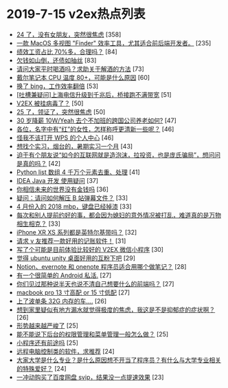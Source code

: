 # 2019-7-15 v2ex热点列表

+ [24 了，没有女朋友，突然很焦虑](https://www.v2ex.com/t/582957#reply358) [358]
+ [一款 MacOS 多视图 "Finder" 效率工具，尤其适合前后端开发者。](https://www.v2ex.com/t/582989#reply235) [235]
+ [绩效工资占比 70%多，合理吗？](https://www.v2ex.com/t/582969#reply84) [84]
+ [欠钱如山倒，还债如抽丝](https://www.v2ex.com/t/583056#reply83) [83]
+ [请问大家平时喝酒吗？求助关于解酒的方法](https://www.v2ex.com/t/582976#reply73) [73]
+ [戴尔笔记本 CPU 温度 80+，可能是什么原因](https://www.v2ex.com/t/582971#reply60) [60]
+ [换了 bing，工作效率翻倍](https://www.v2ex.com/t/583091#reply53) [53]
+ [[吐槽兼疑问]上海电信升级到千兆后，桥接跑不满带宽](https://www.v2ex.com/t/582986#reply51) [51]
+ [V2EX 被挂病毒了？](https://www.v2ex.com/t/583231#reply50) [50]
+ [25 了，领证了，突然很焦虑](https://www.v2ex.com/t/583147#reply50) [50]
+ [30 岁降薪 10W/Yeah 去个不加班的跨国公司养老如何?](https://www.v2ex.com/t/583105#reply47) [47]
+ [各位，名字中有“红”的女性，怎样称呼更清新一些呢？](https://www.v2ex.com/t/583202#reply46) [46]
+ [怪我不该打开 WPS 的个人中心](https://www.v2ex.com/t/583046#reply46) [46]
+ [想找个实习，烟台的，暑期实习一个月](https://www.v2ex.com/t/583148#reply43) [43]
+ [迫于有个朋友说“如今的互联网就是造泡沫，拉投资，也是庞氏骗局”，想问问是真的吗？](https://www.v2ex.com/t/582994#reply42) [42]
+ [Python list 数组 4 千万个元素去重、处理](https://www.v2ex.com/t/583069#reply41) [41]
+ [IDEA Java 开发 使用疑问](https://www.v2ex.com/t/583036#reply37) [37]
+ [你相信未来的世界没有金钱吗](https://www.v2ex.com/t/583108#reply36) [36]
+ [疑问：请问如何解压 B 站弹幕文件？](https://www.v2ex.com/t/582958#reply33) [33]
+ [4 月份入的 2018 mbp，键盘已经掉漆](https://www.v2ex.com/t/582993#reply33) [33]
+ [每次和别人提前约好的事，都会因为媳妇的意外情况被打乱，难道真的是万物相生相克？](https://www.v2ex.com/t/583080#reply33) [33]
+ [iPhone XR XS 系列都是英特尔基带吗？](https://www.v2ex.com/t/582970#reply32) [32]
+ [请求 v 友推荐一款好用的记账软件！](https://www.v2ex.com/t/583030#reply31) [31]
+ [写了个可能是目前体验比较好的 V2EX 微信小程序](https://www.v2ex.com/t/582979#reply30) [30]
+ [觉得 ubuntu unity 桌面好用的互粉下吧](https://www.v2ex.com/t/583113#reply29) [29]
+ [Notion、evernote 和 onenote 程序员适合用哪个做笔记？](https://www.v2ex.com/t/583127#reply28) [28]
+ [有一个很简单的 Android 私活.](https://www.v2ex.com/t/583001#reply27) [27]
+ [你们见过那种说半天也说不清自己想要什么的前端吗？](https://www.v2ex.com/t/583011#reply27) [27]
+ [macbook pro 13 寸高配 or 15 寸低配](https://www.v2ex.com/t/583052#reply27) [27]
+ [上了波单条 32G 内存的车....](https://www.v2ex.com/t/583250#reply26) [26]
+ [想到家里疑似有地方漏水就觉得极度的焦虑，我这是不是抑郁症的症状啊？](https://www.v2ex.com/t/583055#reply26) [26]
+ [形势越来越严峻了](https://www.v2ex.com/t/583196#reply25) [25]
+ [能不能说下后台的权限管理和菜单管理一般怎么做？](https://www.v2ex.com/t/582982#reply25) [25]
+ [小程序还有前途吗](https://www.v2ex.com/t/582995#reply25) [25]
+ [远程电脑控制类的软件，求推荐](https://www.v2ex.com/t/582978#reply24) [24]
+ [大家大学是什么专业？是什么原因想不开当了程序员？有什么与大学专业相关的特殊爱好？](https://www.v2ex.com/t/583133#reply24) [24]
+ [一冲动购买了百度网盘 svip，结果没一点提速效果](https://www.v2ex.com/t/583175#reply23) [23]
